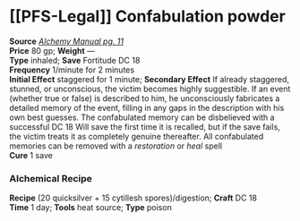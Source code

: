 # [[PFS-Legal]] Confabulation powder

**Source** [_Alchemy Manual pg. 11_](http://paizo.com/products/btpy959n?Pathfinder-Player-Companion-Alchemy-Manual)  
**Price** 80 gp; **Weight** —  
**Type** inhaled; **Save** Fortitude DC 18  
**Frequency** 1/minute for 2 minutes  
**Initial Effect** staggered for 1 minute; **Secondary Effect** If already staggered, stunned, or unconscious, the victim becomes highly suggestible. If an event (whether true or false) is described to him, he unconsciously fabricates a detailed memory of the event, filling in any gaps in the description with his own best guesses. The confabulated memory can be disbelieved with a successful DC 18 Will save the first time it is recalled, but if the save fails, the victim treats it as completely genuine thereafter. All confabulated memories can be removed with a _restoration_ or _heal_ spell  
**Cure** 1 save

### Alchemical Recipe

**Recipe** (20 quicksilver + 15 cytillesh spores)/digestion; **Craft** DC 18  
**Time** 1 day; **Tools** heat source; **Type** poison